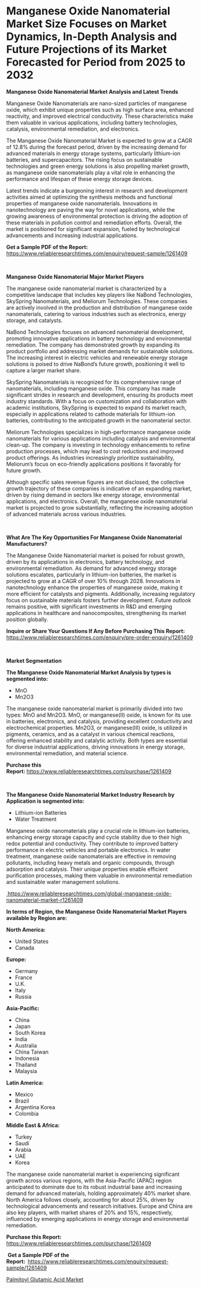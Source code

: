 <p><h1>Manganese Oxide Nanomaterial Market Size Focuses on Market Dynamics, In-Depth Analysis and Future Projections of its Market Forecasted for Period from 2025 to 2032</h1></p><p><strong>Manganese Oxide Nanomaterial Market Analysis and Latest Trends</strong></p>
<p><p>Manganese Oxide Nanomaterials are nano-sized particles of manganese oxide, which exhibit unique properties such as high surface area, enhanced reactivity, and improved electrical conductivity. These characteristics make them valuable in various applications, including battery technologies, catalysis, environmental remediation, and electronics.</p><p>The Manganese Oxide Nanomaterial Market is expected to grow at a CAGR of 12.8% during the forecast period, driven by the increasing demand for advanced materials in energy storage systems, particularly lithium-ion batteries, and supercapacitors. The rising focus on sustainable technologies and green energy solutions is also propelling market growth, as manganese oxide nanomaterials play a vital role in enhancing the performance and lifespan of these energy storage devices.</p><p>Latest trends indicate a burgeoning interest in research and development activities aimed at optimizing the synthesis methods and functional properties of manganese oxide nanomaterials. Innovations in nanotechnology are paving the way for novel applications, while the growing awareness of environmental protection is driving the adoption of these materials in pollution control and remediation efforts. Overall, the market is positioned for significant expansion, fueled by technological advancements and increasing industrial applications.</p></p>
<p><strong>Get a Sample PDF of the Report:&nbsp;</strong> <a href="https://www.reliableresearchtimes.com/enquiry/request-sample/1261409?utm_campaign=3037&utm_medium=2&utm_source=Github&utm_content=ia&utm_term=03042025&utm_id=manganese-oxide-nanomaterial">https://www.reliableresearchtimes.com/enquiry/request-sample/1261409</a></p>
<p>&nbsp;</p>
<p><strong>Manganese Oxide Nanomaterial Major Market Players</strong></p>
<p><p>The manganese oxide nanomaterial market is characterized by a competitive landscape that includes key players like NaBond Technologies, SkySpring Nanomaterials, and Meliorum Technologies. These companies are actively involved in the production and distribution of manganese oxide nanomaterials, catering to various industries such as electronics, energy storage, and catalysts.</p><p>NaBond Technologies focuses on advanced nanomaterial development, promoting innovative applications in battery technology and environmental remediation. The company has demonstrated growth by expanding its product portfolio and addressing market demands for sustainable solutions. The increasing interest in electric vehicles and renewable energy storage solutions is poised to drive NaBond’s future growth, positioning it well to capture a larger market share.</p><p>SkySpring Nanomaterials is recognized for its comprehensive range of nanomaterials, including manganese oxide. This company has made significant strides in research and development, ensuring its products meet industry standards. With a focus on customization and collaboration with academic institutions, SkySpring is expected to expand its market reach, especially in applications related to cathode materials for lithium-ion batteries, contributing to the anticipated growth in the nanomaterial sector.</p><p>Meliorum Technologies specializes in high-performance manganese oxide nanomaterials for various applications including catalysis and environmental clean-up. The company is investing in technology enhancements to refine production processes, which may lead to cost reductions and improved product offerings. As industries increasingly prioritize sustainability, Meliorum’s focus on eco-friendly applications positions it favorably for future growth.</p><p>Although specific sales revenue figures are not disclosed, the collective growth trajectory of these companies is indicative of an expanding market, driven by rising demand in sectors like energy storage, environmental applications, and electronics. Overall, the manganese oxide nanomaterial market is projected to grow substantially, reflecting the increasing adoption of advanced materials across various industries.</p></p>
<p>&nbsp;</p>
<p><strong>What Are The Key Opportunities For Manganese Oxide Nanomaterial Manufacturers?</strong></p>
<p><p>The Manganese Oxide Nanomaterial market is poised for robust growth, driven by its applications in electronics, battery technology, and environmental remediation. As demand for advanced energy storage solutions escalates, particularly in lithium-ion batteries, the market is projected to grow at a CAGR of over 10% through 2028. Innovations in nanotechnology enhance the properties of manganese oxide, making it more efficient for catalysts and pigments. Additionally, increasing regulatory focus on sustainable materials fosters further development. Future outlook remains positive, with significant investments in R&D and emerging applications in healthcare and nanocomposites, strengthening its market position globally.</p></p>
<p><strong>Inquire or Share Your Questions If Any Before Purchasing This Report:</strong> <a href="https://www.reliableresearchtimes.com/enquiry/pre-order-enquiry/1261409?utm_campaign=3037&utm_medium=2&utm_source=Github&utm_content=ia&utm_term=03042025&utm_id=manganese-oxide-nanomaterial">https://www.reliableresearchtimes.com/enquiry/pre-order-enquiry/1261409</a></p>
<p>&nbsp;</p>
<p><strong>Market Segmentation</strong></p>
<p><strong>The Manganese Oxide Nanomaterial Market Analysis by types is segmented into:</strong></p>
<p><ul><li>MnO</li><li>Mn2O3</li></ul></p>
<p><p>The manganese oxide nanomaterial market is primarily divided into two types: MnO and Mn2O3. MnO, or manganese(II) oxide, is known for its use in batteries, electronics, and catalysis, providing excellent conductivity and electrochemical properties. Mn2O3, or manganese(III) oxide, is utilized in pigments, ceramics, and as a catalyst in various chemical reactions, offering enhanced stability and catalytic activity. Both types are essential for diverse industrial applications, driving innovations in energy storage, environmental remediation, and material science.</p></p>
<p><strong>Purchase this Report:&nbsp;</strong><a href="https://www.reliableresearchtimes.com/purchase/1261409?utm_campaign=3037&utm_medium=2&utm_source=Github&utm_content=ia&utm_term=03042025&utm_id=manganese-oxide-nanomaterial">https://www.reliableresearchtimes.com/purchase/1261409</a></p>
<p>&nbsp;</p>
<p><strong>The Manganese Oxide Nanomaterial Market Industry Research by Application is segmented into:</strong></p>
<p><ul><li>Lithium-ion Batteries</li><li>Water Treatment</li></ul></p>
<p><p>Manganese oxide nanomaterials play a crucial role in lithium-ion batteries, enhancing energy storage capacity and cycle stability due to their high redox potential and conductivity. They contribute to improved battery performance in electric vehicles and portable electronics. In water treatment, manganese oxide nanomaterials are effective in removing pollutants, including heavy metals and organic compounds, through adsorption and catalysis. Their unique properties enable efficient purification processes, making them valuable in environmental remediation and sustainable water management solutions.</p></p>
<p><a href="https://www.reliableresearchtimes.com/global-manganese-oxide-nanomaterial-market-r1261409?utm_campaign=3037&utm_medium=2&utm_source=Github&utm_content=ia&utm_term=03042025&utm_id=manganese-oxide-nanomaterial">&nbsp;https://www.reliableresearchtimes.com/global-manganese-oxide-nanomaterial-market-r1261409</a></p>
<p><strong>In terms of Region, the Manganese Oxide Nanomaterial Market Players available by Region are:</strong></p>
<p>
    <p> <strong> North America: </strong>
        <ul>
            <li>United States</li>
            <li>Canada</li>
        </ul>
        </p> 
    <p> <strong> Europe: </strong>
        <ul>
            <li>Germany</li>
            <li>France</li>
            <li>U.K.</li>
            <li>Italy</li>
            <li>Russia</li>
        </ul>
        </p> 
    <p> <strong> Asia-Pacific: </strong>
        <ul>
            <li>China</li>
            <li>Japan</li>
            <li>South Korea</li>
            <li>India</li>
            <li>Australia</li>
            <li>China Taiwan</li>
            <li>Indonesia</li>
            <li>Thailand</li>
            <li>Malaysia</li>
        </ul>
        </p> 
    <p> <strong> Latin America: </strong>
        <ul>
            <li>Mexico</li>
            <li>Brazil</li>
            <li>Argentina Korea</li>
            <li>Colombia</li>
        </ul>
        </p> 
    <p> <strong> Middle East & Africa: </strong>
        <ul>
            <li>Turkey</li>
            <li>Saudi</li>
            <li>Arabia</li>
            <li>UAE</li>
            <li>Korea</li>
        </ul>
    </p>
    </p>
<p><p>The manganese oxide nanomaterial market is experiencing significant growth across various regions, with the Asia-Pacific (APAC) region anticipated to dominate due to its robust industrial base and increasing demand for advanced materials, holding approximately 40% market share. North America follows closely, accounting for about 25%, driven by technological advancements and research initiatives. Europe and China are also key players, with market shares of 20% and 15%, respectively, influenced by emerging applications in energy storage and environmental remediation.</p></p>
<p><strong>Purchase this Report: </strong><a href="https://www.reliableresearchtimes.com/purchase/1261409?utm_campaign=3037&utm_medium=2&utm_source=Github&utm_content=ia&utm_term=03042025&utm_id=manganese-oxide-nanomaterial">https://www.reliableresearchtimes.com/purchase/1261409</a></p>
<p>&nbsp;<strong>Get a Sample PDF of the Report:&nbsp;&nbsp;</strong><a href="https://www.reliableresearchtimes.com/enquiry/request-sample/1261409?utm_campaign=3037&utm_medium=2&utm_source=Github&utm_content=ia&utm_term=03042025&utm_id=manganese-oxide-nanomaterial">https://www.reliableresearchtimes.com/enquiry/request-sample/1261409</a></p>
<p><strong></strong></p>
<p><p><a href="https://github.com/ternainglin/Market-Research-Report-List-1/blob/main/palmitoyl-glutamic-acid-market.md?utm_campaign=3037&utm_medium=2&utm_source=Github&utm_content=ia&utm_term=03042025&utm_id=manganese-oxide-nanomaterial">Palmitoyl Glutamic Acid Market</a></p></p>